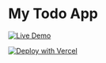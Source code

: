 # My Todo App

[![Live Demo](https://vercelbadge.vercel.app/api/todo-with-drag-drop-egih)](https://todo-with-drag-drop-egih.vercel.app/)

[![Deploy with Vercel](https://vercel.com/button)](https://vercel.com/import/project?template=https://github.com/sachin1199/Todo-with-Drag-Drop)

